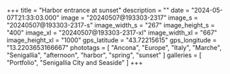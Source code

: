 +++
title = "Harbor entrance at sunset"
description = ""
date = "2024-05-07T21:33:03.000"
image = "20240507@193303-2317"
image_s = "20240507@193303-2317-s"
image_width_s = "267"
image_height_s = "400"
image_xl = "20240507@193303-2317-xl"
image_width_xl = "667"
image_height_xl = "1000"
gps_latitude = "43.72215615"
gps_longitude = "13.2203653166667"
phototags = [ "Ancona", "Europe", "Italy", "Marche", "Senigallia", "afternoon", "harbor", "spring", "sunset" ]
galleries = [ "Portfolio", "Senigallia City and Seaside" ]
+++
